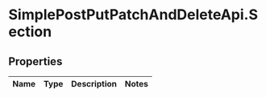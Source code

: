 # SimplePostPutPatchAndDeleteApi.Section

## Properties
Name | Type | Description | Notes
------------ | ------------- | ------------- | -------------


